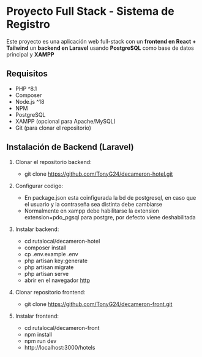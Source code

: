 # Proyecto Full Stack - Sistema de Registro

Este proyecto es una aplicación web full-stack con un **frontend en React + Tailwind** 
un **backend en Laravel**
usando **PostgreSQL** como base de datos principal y **XAMPP** 


## Requisitos

- PHP ^8.1
- Composer
- Node.js ^18
- NPM
- PostgreSQL
- XAMPP (opcional para Apache/MySQL)
- Git (para clonar el repositorio)

## Instalación de Backend (Laravel)

1. Clonar el repositorio backend:
   - git clone https://github.com/TonyG24/decameron-hotel.git

2. Configurar codigo:
    - En package.json esta coinfigurada la bd de postgresql, en caso que el usuario y la contraseña sea distinta debe cambiarse
    - Normalmente en xampp debe habilitarse la extension extension=pdo_pgsql para postgre, por defecto viene deshabilitada

2. Instalar backend:
    - cd rutalocal/decameron-hotel
    - composer install
    - cp .env.example .env
    - php artisan key:generate
    - php artisan migrate
    - php artisan serve
    - abrir en el navegador [http](http://localhost:8000/)

3. Clonar repositorio frontend:
    - git clone https://github.com/TonyG24/decameron-front.git

4. Instalar frontend:
    - cd rutalocal/decameron-front
    - npm install
    - npm run dev
    - http://localhost:3000/hotels



